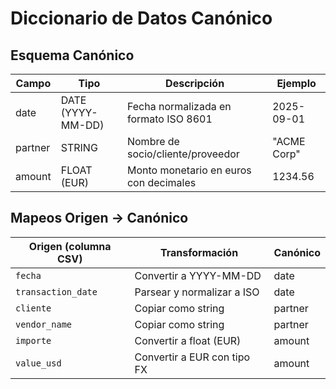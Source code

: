 # Diccionario de Datos Canónico

## Esquema Canónico

| Campo   | Tipo        | Descripción                                | Ejemplo         |
|---------|-------------|--------------------------------------------|-----------------|
| date    | DATE (YYYY-MM-DD) | Fecha normalizada en formato ISO 8601       | 2025-09-01      |
| partner | STRING      | Nombre de socio/cliente/proveedor           | "ACME Corp"     |
| amount  | FLOAT (EUR) | Monto monetario en euros con decimales      | 1234.56         |

## Mapeos Origen → Canónico

| Origen (columna CSV) | Transformación              | Canónico |
|-----------------------|-----------------------------|----------|
| `fecha`              | Convertir a YYYY-MM-DD      | date     |
| `transaction_date`   | Parsear y normalizar a ISO  | date     |
| `cliente`            | Copiar como string          | partner  |
| `vendor_name`        | Copiar como string          | partner  |
| `importe`            | Convertir a float (EUR)     | amount   |
| `value_usd`          | Convertir a EUR con tipo FX | amount   |

